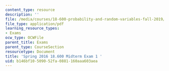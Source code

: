 ```yaml
---
content_type: resource
description: ''
file: /media/courses/18-600-probability-and-random-variables-fall-2019/b146bf10509052fa0881160aaa603aea_MIT18_600F19_mid1_2016.pdf
file_type: application/pdf
learning_resource_types:
- Exams
ocw_type: OCWFile
parent_title: Exams
parent_type: CourseSection
resourcetype: Document
title: 'Spring 2016 18.600 Midterm Exam 1 '
uid: b146bf10-5090-52fa-0881-160aaa603aea
---
```

